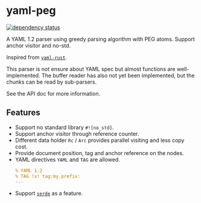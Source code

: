 # yaml-peg

[![dependency status](https://deps.rs/repo/github/KmolYuan/yaml-peg-rs/status.svg)](https://deps.rs/crate/yaml-peg/)

A YAML 1.2 parser using greedy parsing algorithm with PEG atoms. Support anchor visitor and no-std.

Inspired from [`yaml-rust`](https://github.com/chyh1990/yaml-rust).

This parser is not ensure about YAML spec but almost functions are well-implemented. The buffer reader has also not yet been implemented, but the chunks can be read by sub-parsers.

See the API doc for more information.

## Features

+ Support no standard library `#![no_std]`.
+ Support anchor visitor through reference counter.
+ Different data holder `Rc` / `Arc` provides parallel visiting and less copy cost.
+ Provide document position, tag and anchor reference on the nodes.
+ YAML directives `YAML` and `TAG` are allowed.
  ```yaml
  % YAML 1.2
  % TAG !x! tag:my.prefix:
  ---
  ```
+ Support [`serde`](https://github.com/serde-rs/serde) as a feature.
